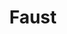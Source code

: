 ---
mission_id: faust
editorsChoice:
title: "Faust"
authors: 
    - "Michael Conner"
date:
filename: "faust.zip"
description: "An Imperial base lies deep within the city of Faust, and in it are data tapes detailing future Imperial tactics and weaponry. These tapes were recently stolen by an Alliance operative, but he was captured soon after. He did manage to hide the tapes somewhere in the base. Your job is to find a way into the base and recover the Imperial tapes."
heroImage: "./faust.png"
levelReplaced:	SECBASE
difficulty: yes
bm:	no
fme: no
wax: no
three_do: no
voc: no
gmd: no
vue: no
lfd: no
base: "New level from scratch" 
editors: "WDFUSE 2.00"

---